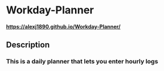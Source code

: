 # Workday-Planner
#### https://alexj1890.github.io/Workday-Planner/
## Description
### This is a daily planner that lets you enter hourly logs
